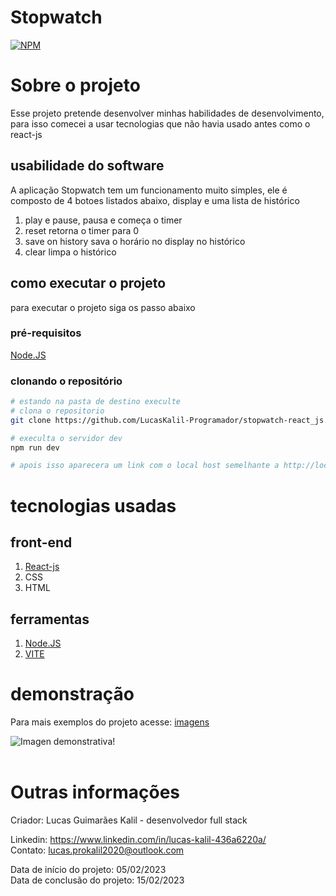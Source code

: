 # Stopwatch

[![NPM](https://img.shields.io/npm/l/react)](https://github.com/LucasKalil-Programador/stopwatch-react_js/blob/5dbd4732754cc102d283f070068c3d041ea6a308/LICENCE)

# Sobre o projeto

Esse projeto pretende desenvolver minhas habilidades de desenvolvimento, para isso comecei a usar tecnologias que não havia usado antes como o react-js

## usabilidade do software

A aplicação Stopwatch tem um funcionamento muito simples, ele é composto de 4 botoes listados abaixo, display e uma lista de histórico

1. play e pause, pausa e começa o timer
2. reset retorna o timer para 0
3. save on history sava o horário no display no histórico
4. clear limpa o histórico

## como executar o projeto

para executar o projeto siga os passo abaixo

### pré-requisitos

[Node.JS](https://nodejs.org)

### clonando o repositório

```bash
# estando na pasta de destino execulte
# clona o repositorio
git clone https://github.com/LucasKalil-Programador/stopwatch-react_js.git

# execulta o servidor dev
npm run dev

# apois isso aparecera um link com o local host semelhante a http://localhost:5000/
```

# tecnologias usadas

## front-end

1. [React-js](https://reactjs.org/)
2. CSS
3. HTML

## ferramentas

1. [Node.JS](https://nodejs.org)
2. [VITE](https://vitejs.dev)

# demonstração

Para mais exemplos do projeto acesse:
[imagens](https://github.com/LucasKalil-Programador/stopwatch-react_js/issues/1)

![Imagen demonstrativa!](https://user-images.githubusercontent.com/82661706/219058712-06c194ee-32d4-4d7b-a734-a213b14155b0.png)<br><br>

# Outras informações

Criador: Lucas Guimarães Kalil - desenvolvedor full stack

Linkedin: https://www.linkedin.com/in/lucas-kalil-436a6220a/<br>
Contato: lucas.prokalil2020@outlook.com

Data de início do projeto: 05/02/2023<br>
Data de conclusão do projeto: 15/02/2023
